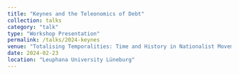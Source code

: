 ```yaml
---
title: "Keynes and the Teleonomics of Debt"
collection: talks
category: "talk"
type: "Workshop Presentation"
permalink: /talks/2024-keynes
venue: "Totalising Temporalities: Time and History in Nationalist Movements"
date: 2024-02-23
location: "Leuphana University Lüneburg"
---
```

